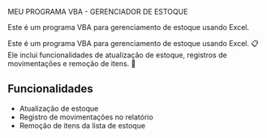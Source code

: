 MEU PROGRAMA VBA - GERENCIADOR DE ESTOQUE

Este é um programa VBA para gerenciamento de estoque usando Excel.


Este é um programa VBA para gerenciamento de estoque usando Excel. 📋
Ele inclui funcionalidades de atualização de estoque, registros de movimentações e remoção de itens. 🤖

## Funcionalidades
- Atualização de estoque
- Registro de movimentações no relatório
- Remoção de itens da lista de estoque
